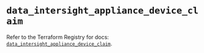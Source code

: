 # `data_intersight_appliance_device_claim`

Refer to the Terraform Registry for docs: [`data_intersight_appliance_device_claim`](https://registry.terraform.io/providers/ciscodevnet/intersight/1.0.71/docs/data-sources/appliance_device_claim).
